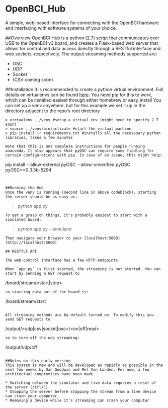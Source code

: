 # OpenBCI_Hub
A simple, web-based interface for connecting with the OpenBCI hardware and interfacing with software systems of your choice.

##Overview
OpenBCI Hub is a python (2.7) script that communicates over USB to the OpenBCI v3 board, and creates a Flask-based web server that allows for control and data access directly through a RESTful interface and web sockets, respectively. The output streaming methods supported are:
* OSC
* UDP
* Socket 
* (CSV coming soon)

##Installation
It is recommended to create a python virtual environment. Full details on virtualenvs can be found [here](http://docs.python-guide.org/en/latest/dev/virtualenvs/). You need pip for this to work, which can be installed easiest through either homebrew or easy_install
You can set up a venv anywhere, but for this example we set it up in the directory adjacent to the repo's root directory

```
> virtualenv ../venv #setup a virtual env (might need to specify 2.7 soon)
> source ../venv/bin/activate #start the virtual machine
> pip install -r requirements.txt #installs all the necesssary python libraries, takes a few minutes

Note that this is not complete instructions for people running anaconda. It also appears that pyOSC can require some fiddling for certain configurations with pip. In case of an issue, this might help:
```
pip install --allow-external pyOSC --allow-unverified pyOSC pyOSC==0.3.5b-5294
```


##Running the Hub
Once the venv is running (second line in above codeblock), starting the server should be as easy as:
```
> python app.py
```
To get a grasp on things, it's probably easiest to start with a simulated board:
```
> python app.py --simulator
```
Then navigate your browser to your [localhost:5000](http://localhost:5000)

## RESTful API

The web-control interface has a few HTTP endpoints. 

When `app.py` is first started, the streaming is not started. You can start by sending a GET request to 
```
/board/stream/<start|stop>
```
so starting data out of the board is:
```
/board/stream/start
```

All streaming methods are by default turned on. To modify this you send GET requests to 

```
/output/<udp|csv|socket|osc>/<on|off|read>
```
so to turn off the udp streaming:
```
/output/udp/off
```

##Notes on this early version
This system is new and will be developed as rapidly as possible in the next few weeks by Dan Goodwin and Mel Van Londen. For now, a few architectual compromises have been made

* Switching between the simulator and live data requries a reset of the server (ctrl+C)
* Stopping the server before stopping the stream from a live device can crash your computer.
* Removing a device while it's streaming can crash your computer




